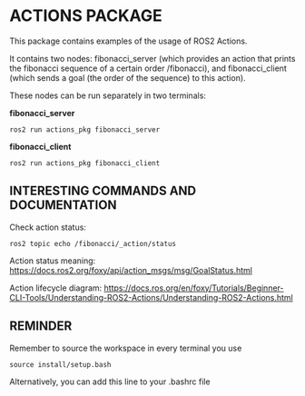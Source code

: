 # ACTIONS PACKAGE

This package contains examples of the usage of ROS2 Actions.

It contains two nodes: fibonacci_server (which provides an action that prints the fibonacci sequence of a certain order /fibonacci), and fibonacci_client (which sends a goal (the order of the sequence) to this action).

These nodes can be run separately in two terminals:

**fibonacci_server**

```
ros2 run actions_pkg fibonacci_server
```

**fibonacci_client**

```
ros2 run actions_pkg fibonacci_client
```

## INTERESTING COMMANDS AND DOCUMENTATION

Check action status:

```
ros2 topic echo /fibonacci/_action/status
```

Action status meaning: https://docs.ros2.org/foxy/api/action_msgs/msg/GoalStatus.html

Action lifecycle diagram: https://docs.ros.org/en/foxy/Tutorials/Beginner-CLI-Tools/Understanding-ROS2-Actions/Understanding-ROS2-Actions.html

## REMINDER

Remember to source the workspace in every terminal you use

```
source install/setup.bash
```

Alternatively, you can add this line to your .bashrc file


